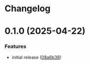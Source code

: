 # Changelog

# 0.1.0 (2025-04-22)

### Features

- initial release ([08a6b38](https://github.com/mwillbanks/pulumi-aws-lambda-layer-builder/commit/08a6b38336b9d5a9f7d995fe810ddb98f02c5b7a))
